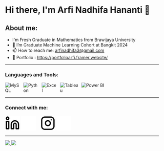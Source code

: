 # Hi there, I'm Arfi Nadhifa Hananti 👋

## About me:
- I'm Fresh Graduate in Mathematics from Brawijaya University 
- 🔭 I’m Graduate Machine Learning Cohort at Bangkit 2024
- 📫 How to reach me: arfinadhifa3@gmail.com
- 📑 Portfolio : https://portfolioarfi.framer.website/

---

### Languages and Tools:
[<img align="left" alt="MySQL" width="50px" src="https://upload.wikimedia.org/wikipedia/en/thumb/d/dd/MySQL_logo.svg/1024px-MySQL_logo.svg.png" style="padding-right:10px;" />](https://link-ke-webdev.com)
[<img align="left" alt="Python" width="50px" src="https://upload.wikimedia.org/wikipedia/commons/thumb/c/c3/Python-logo-notext.svg/182px-Python-logo-notext.svg.png" style="padding-right:10px;" />](https://link-ke-webdev.com)
[<img align="left" alt="Excel" width="50px" src="https://is2-ssl.mzstatic.com/image/thumb/Purple126/v4/a8/fd/5a/a8fd5a84-c6f1-355f-3b9f-6e86598efaa3/XCEL.png/1200x630bb.png" style="padding-right:10px;" />](https://link-ke-webdev.com)
[<img align="left" alt="Tableau" width="60px" src="https://logos-world.net/wp-content/uploads/2021/10/Tableau-Symbol.png" style="padding-right:10px;" />](https://link-ke-webdev.com)
[<img align="left" alt="Power BI" width="80px" src="https://adhoc-consult.com/wp-content/uploads/2022/10/powerbi_logo-1.png" style="padding-right:10px;" />](https://link-ke-webdev.com)


<br />
<br />

---

### Connect with me:
[![website](./img/linkedin-light.svg)](https://www.linkedin.com/in/arfinadhifahananti/#gh-light-mode-only)
[![website](./img/linkedin-dark.svg)](https://www.linkedin.com/in/arfinadhifahananti/#gh-dark-mode-only)
&nbsp;&nbsp;
[![website](./img/instagram-light.svg)](https://instagram.com/part_of.arrffi_#gh-light-mode-only)
[![website](./img/instagram-dark.svg)](https://instagram.com/part_of.arrffi_#gh-dark-mode-only)

---

<p align="left">
<a href="https://github.com/Arfi3">
  <img height="180em" src="https://github-readme-stats-eight-theta.vercel.app/api?username=Arfi3&show_icons=true&theme=algolia&include_all_commits=true&count_private=true"/>
  <img height="180em" src="https://github-readme-stats-eight-theta.vercel.app/api/top-langs/?username=Arfi3&layout=compact&theme=algolia"/>
</a>
</p>
